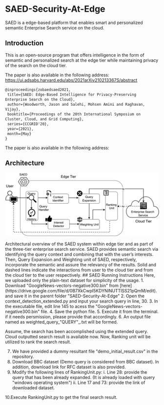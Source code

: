 # SAED-Security-At-Edge
SAED is a edge-based platform that enables smart and personalized semantic Enterprise Search service on the cloud.
## Introduction
This is an open-source program that offers intelligence in the form of semantic and personalized search at the edge tier
while maintaining privacy of the search on the cloud tier. 

The paper is also available in the following address:
https://ui.adsabs.harvard.edu/abs/2021arXiv210213367S/abstract

 ````
 @inproceedings{zobaedsaed2021,
  title={SAED: Edge-Based Intelligence for Privacy-Preserving Enterprise Search on the Cloud},
  author={Woodworth, Jason and Salehi, Mohsen Amini and Raghavan, Vijay},
  booktitle={Proceedings of the 20th International Symposium on Cluster, Cloud, and Grid Computing},
  series={CCGRID'20},
  year={2021},
  month={May}
}
 ````
 The paper is also available in the following address:
 
## Architecture
<p align="center"><img src="archi.png"></p>
Architectural overview of the SAED system within edge tier and as part of the three-tier enterprise search service. SAED provides semantic search via identifying the query context and combining that with the user’s interests. Then, Query Expansion and Weighting unit of SAED, respectively, incorporate the semantic and assure the relevancy of the results. Solid and dashed lines indicate the interactions from user to the cloud tier and from the cloud tier to the user respectively.
## SAED Running Instructions
Here, we uploaded only the plain-text dataset for simplicity of the usage.
1. Download "GoogleNews-vectors-negative300.bin" from [here](https://drive.google.com/file/d/0B7XkCwpI5KDYNlNUTTlSS21pQmM/edit). and save it in the parent folder "SAED-Security-At-Edge"
2. Open the context_detection_extended.py and input your search query in line, 30.
3. In the executable file, edit line 145 to acess the "GoogleNews-vectors-negative300.bin" file.
4. Save the python file. 
5. Execute it from the terminal. if it needs persmission, please provide that accordingly. 
6. An output file named as weighted_query_"QUERY"_.txt will be formed. 

Assume, the search has been accomplished using the extended query. Cloud outputted search result is available now.
Now, Ranking unit will be utilized to rank the search result. 

7. We have provided a dummy resultant file "demo_initial_result.csv" in the repository.
8. Download BBC dataset (Demo query is considered from BBC dataset). In addition, download link for RFC dataset is also provided. 
9. Modify the following lines of RankingUnit.py:
    i.  Line 28: provide the query that has been already expanded. (It is already loaded with query "windows operating system") 
    ii. Line 17 and 73: provide the link of downloaded dataset.
    
10.Execute RankingUnit.py to get the final search result.
